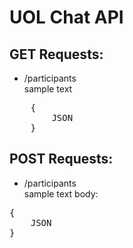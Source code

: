 # UOL Chat API

## GET Requests:

- /participants<br/>
sample text
<pre>
	{
		JSON
	}
</pre>

## POST Requests:
- /participants<br/>
sample text
body:<br/>
<pre>
{
    JSON
}
</pre>